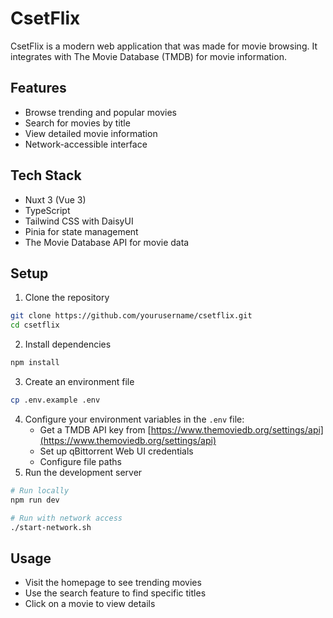 # CsetFlix

CsetFlix is a modern web application that was made for movie browsing. It integrates with The Movie Database (TMDB) for movie information.

## Features

- Browse trending and popular movies
- Search for movies by title
- View detailed movie information
- Network-accessible interface

## Tech Stack

- Nuxt 3 (Vue 3)
- TypeScript
- Tailwind CSS with DaisyUI
- Pinia for state management
- The Movie Database API for movie data

## Setup

1. Clone the repository
```bash
git clone https://github.com/yourusername/csetflix.git
cd csetflix
```

2. Install dependencies
```bash
npm install
```

3. Create an environment file
```bash
cp .env.example .env
```

4. Configure your environment variables in the `.env` file:
   - Get a TMDB API key from [https://www.themoviedb.org/settings/api](https://www.themoviedb.org/settings/api)
   - Set up qBittorrent Web UI credentials
   - Configure file paths
5. Run the development server
```bash
# Run locally
npm run dev

# Run with network access
./start-network.sh
```

## Usage

- Visit the homepage to see trending movies
- Use the search feature to find specific titles
- Click on a movie to view details
